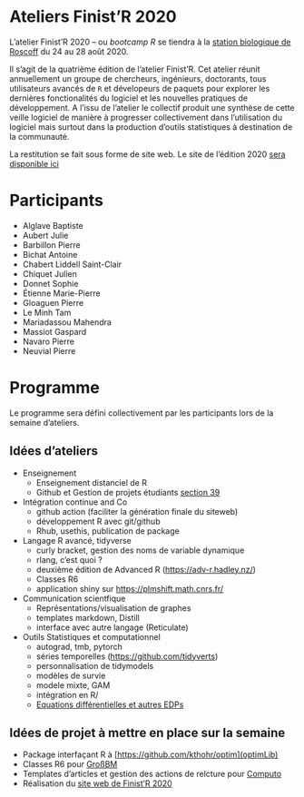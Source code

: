 Ateliers Finist’R 2020
================

L’atelier Finist’R 2020 – ou *bootcamp R* se tiendra à la [station
biologique de Roscoff](http://www.sb-roscoff.fr/) du 24 au 28 août 2020.

Il s’agit de la quatrième édition de l’atelier Finist’R. Cet atelier
réunit annuellement un groupe de chercheurs, ingénieurs, doctorants,
tous utilisateurs avancés de `R` et dévelopeurs de paquets pour explorer
les dernières fonctionalités du logiciel et les nouvelles pratiques de
développement. A l’issu de l’atelier le collectif produit une synthèse
de cette veille logiciel de manière à progresser collectivement dans
l’utilisation du logiciel mais surtout dans la production d’outils
statistiques à destination de la communauté.

La restitution se fait sous forme de site web. Le site de l’édition 2020
[sera disponible ici](https://stateofther.github.io/finistR2020/)

# Participants

  - Alglave Baptiste
  - Aubert Julie
  - Barbillon Pierre
  - Bichat Antoine
  - Chabert Liddell Saint-Clair
  - Chiquet Julien
  - Donnet Sophie
  - Étienne Marie-Pierre
  - Gloaguen Pierre
  - Le Minh Tam
  - Mariadassou Mahendra
  - Massiot Gaspard
  - Navaro Pierre
  - Neuvial Pierre

# Programme

Le programme sera défini collectivement par les participants lors de la
semaine d’ateliers.

## Idées d’ateliers

  - Enseignement
      - Enseignement distanciel de R
      - Github et Gestion de projets étudiants
        [section 39](https://happygitwithr.com/classroom-overview.html)
  - Intégration continue and Co
      - github action (faciliter la génération finale du siteweb)  
      - développement R avec git/github
      - Rhub, usethis, publication de package
  - Langage R avancé, tidyverse
      - curly bracket, gestion des noms de variable dynamique
      - rlang, c’est quoi ?
      - deuxième édition de Advanced R (<https://adv-r.hadley.nz/>)
      - Classes R6
      - application shiny sur <https://plmshift.math.cnrs.fr/>
  - Communication scientfique
      - Représentations/visualisation de graphes
      - templates markdown, Distill
      - interface avec autre langage (Reticulate)
  - Outils Statistiques et computationnel
      - autograd, tmb, pytorch
      - séries temporelles (<https://github.com/tidyverts>)
      - personnalisation de tidymodels
      - modèles de survie
      - modele mixte, GAM
      - intégration en R/
      - [Equations différentielles et autres
        EDPs](https://pure.knaw.nl/ws/portalfiles/portal/462308/Soetaert_ea_4748.pdf)

## Idées de projet à mettre en place sur la semaine

  - Package interfaçant R à [https://github.com/kthohr/optim](optimLib)
  - Classes R6 pour [GroßBM](https://github.com/GrossSBM)
  - Templates d’articles et gestion des actions de relcture pour
    [Computo](https://github.com/journal-french-statistical-society/)
  - Réalisation du [site web de
    Finist’R 2020](https://stateofther.github.io/finistR2020/)
